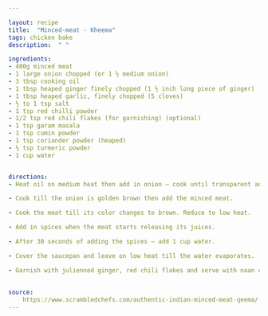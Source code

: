 ```yaml
---

layout: recipe
title:  "Minced-meat - Kheema"
tags: chicken bake
description:  " "

ingredients:
- 400g minced meat
- 1 large onion chopped (or 1 ½ medium onion)
- 3 tbsp cooking oil
- 1 tbsp heaped ginger finely chopped (1 ½ inch long piece of ginger)
- 1 tbsp heaped garlic, finely chopped (5 cloves)
- ½ to 1 tsp salt
- 1 tsp red chilli powder
- 1/2 tsp red chili flakes (for garnishing) (optional)
- 1 tsp garam masala
- 1 tsp cumin powder
- 1 tsp coriander powder (heaped)
- ½ tsp turmeric powder
- 1 cup water


directions:
- Heat oil on medium heat then add in onion – cook until transparent and add garlic and ginger.

- Cook till the onion is golden brown then add the minced meat.

- Cook the meat till its color changes to brown. Reduce to low heat.

- Add in spices when the meat starts releasing its juices.

- After 30 seconds of adding the spices – add 1 cup water.

- Cover the saucepan and leave on low heat till the water evaporates.

- Garnish with julienned ginger, red chili flakes and serve with naan or rice.
  
  
source: 
    https://www.scrambledchefs.com/authentic-indian-minced-meat-qeema/
---
```

